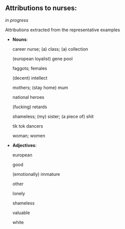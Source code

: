 ## Attributions to nurses:

*in progress*

Attributions extracted from the representative examples 

- **Nouns**: 

  career nurse; (a) class; (a) collection 

  (european loyalist) gene pool

  faggots; females

  (decent) intellect

  mothers; (stay home) mum

  national heroes

  (fucking) retards

  shameless; (my) sister; (a piece of) shit

  tik tok dancers

  woman; women 

- **Adjectives**:  

  european
  
  good
  
  (emotionally) immature
  
  other

  lonely

  shameless

  valuable
  
  white
  
  
  
  
  
  

